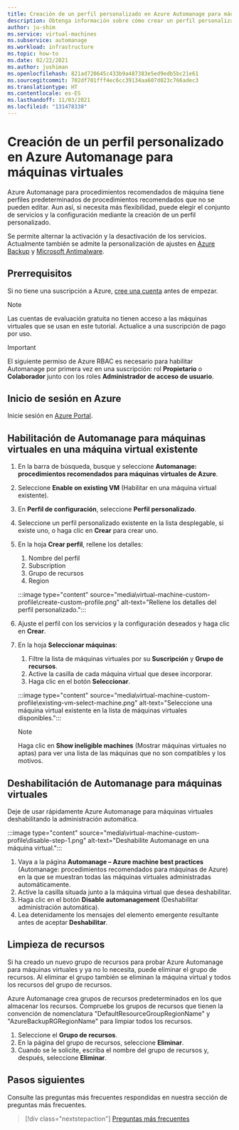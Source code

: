 ```yaml
---
title: Creación de un perfil personalizado en Azure Automanage para máquinas virtuales
description: Obtenga información sobre cómo crear un perfil personalizado en Azure Automanage y seleccionar los servicios y la configuración.
author: ju-shim
ms.service: virtual-machines
ms.subservice: automanage
ms.workload: infrastructure
ms.topic: how-to
ms.date: 02/22/2021
ms.author: jushiman
ms.openlocfilehash: 821ad720645c433b9a487383e5ed9edb5bc21e61
ms.sourcegitcommit: 702df701fff4ec6cc39134aa607d023c766adec3
ms.translationtype: HT
ms.contentlocale: es-ES
ms.lasthandoff: 11/03/2021
ms.locfileid: "131478338"
---
```

# <a name="create-a-custom-profile-in-azure-automanage-for-vms"></a>Creación de un perfil personalizado en Azure Automanage para máquinas virtuales

Azure Automanage para procedimientos recomendados de máquina tiene perfiles predeterminados de procedimientos recomendados que no se pueden editar. Aun así, si necesita más flexibilidad, puede elegir el conjunto de servicios y la configuración mediante la creación de un perfil personalizado.

Se permite alternar la activación y la desactivación de los servicios. Actualmente también se admite la personalización de ajustes en [Azure Backup](..\backup\backup-azure-arm-vms-prepare.md#create-a-custom-policy) y [Microsoft Antimalware](../security/fundamentals/antimalware.md#default-and-custom-antimalware-configuration).


## <a name="prerequisites"></a>Prerrequisitos

Si no tiene una suscripción a Azure, [cree una cuenta](https://azure.microsoft.com/pricing/purchase-options/pay-as-you-go/) antes de empezar.

> [!NOTE]
> Las cuentas de evaluación gratuita no tienen acceso a las máquinas virtuales que se usan en este tutorial. Actualice a una suscripción de pago por uso.

> [!IMPORTANT]
> El siguiente permiso de Azure RBAC es necesario para habilitar Automanage por primera vez en una suscripción: rol **Propietario** o **Colaborador** junto con los roles **Administrador de acceso de usuario**.


## <a name="sign-in-to-azure"></a>Inicio de sesión en Azure

Inicie sesión en [Azure Portal](https://portal.azure.com/).


## <a name="enable-automanage-for-vms-on-an-existing-vm"></a>Habilitación de Automanage para máquinas virtuales en una máquina virtual existente

1. En la barra de búsqueda, busque y seleccione **Automanage: procedimientos recomendados para máquinas virtuales de Azure**.

2. Seleccione **Enable on existing VM** (Habilitar en una máquina virtual existente).

3. En **Perfil de configuración**, seleccione **Perfil personalizado**.

4. Seleccione un perfil personalizado existente en la lista desplegable, si existe uno, o haga clic en **Crear** para crear uno.

5. En la hoja **Crear perfil**, rellene los detalles:
    1. Nombre del perfil
    1. Subscription
    1. Grupo de recursos
    1. Region

    :::image type="content" source="media\virtual-machine-custom-profile\create-custom-profile.png" alt-text="Rellene los detalles del perfil personalizado.":::

6. Ajuste el perfil con los servicios y la configuración deseados y haga clic en **Crear**.

7. En la hoja **Seleccionar máquinas**:
    1. Filtre la lista de máquinas virtuales por su **Suscripción** y **Grupo de recursos**.
    1. Active la casilla de cada máquina virtual que desee incorporar.
    1. Haga clic en el botón **Seleccionar**.

    :::image type="content" source="media\virtual-machine-custom-profile\existing-vm-select-machine.png" alt-text="Seleccione una máquina virtual existente en la lista de máquinas virtuales disponibles.":::

    > [!NOTE]
    > Haga clic en **Show ineligible machines** (Mostrar máquinas virtuales no aptas) para ver una lista de las máquinas que no son compatibles y los motivos. 

## <a name="disable-automanage-for-vms"></a>Deshabilitación de Automanage para máquinas virtuales

Deje de usar rápidamente Azure Automanage para máquinas virtuales deshabilitando la administración automática.

:::image type="content" source="media\virtual-machine-custom-profile\disable-step-1.png" alt-text="Deshabilite Automanage en una máquina virtual.":::

1. Vaya a la página **Automanage – Azure machine best practices** (Automanage: procedimientos recomendados para máquinas de Azure) en la que se muestran todas las máquinas virtuales administradas automáticamente.
1. Active la casilla situada junto a la máquina virtual que desea deshabilitar.
1. Haga clic en el botón **Disable automanagement** (Deshabilitar administración automática).
1. Lea detenidamente los mensajes del elemento emergente resultante antes de aceptar **Deshabilitar**.


## <a name="clean-up-resources"></a>Limpieza de recursos

Si ha creado un nuevo grupo de recursos para probar Azure Automanage para máquinas virtuales y ya no lo necesita, puede eliminar el grupo de recursos. Al eliminar el grupo también se eliminan la máquina virtual y todos los recursos del grupo de recursos.

Azure Automanage crea grupos de recursos predeterminados en los que almacenar los recursos. Compruebe los grupos de recursos que tienen la convención de nomenclatura "DefaultResourceGroupRegionName" y "AzureBackupRGRegionName" para limpiar todos los recursos.

1. Seleccione el **Grupo de recursos**.
1. En la página del grupo de recursos, seleccione **Eliminar**.
1. Cuando se le solicite, escriba el nombre del grupo de recursos y, después, seleccione **Eliminar**.


## <a name="next-steps"></a>Pasos siguientes 

Consulte las preguntas más frecuentes respondidas en nuestra sección de preguntas más frecuentes. 

> [!div class="nextstepaction"]
> [Preguntas más frecuentes](faq.yml)